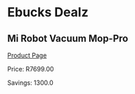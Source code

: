 
# Ebucks Dealz
## Mi Robot Vacuum Mop-Pro
[Product Page](https://www.ebucks.com/web/shop/productSelected.do?prodId=995813880&catId=998409624)

Price: R7699.00

Savings: 1300.0


	
